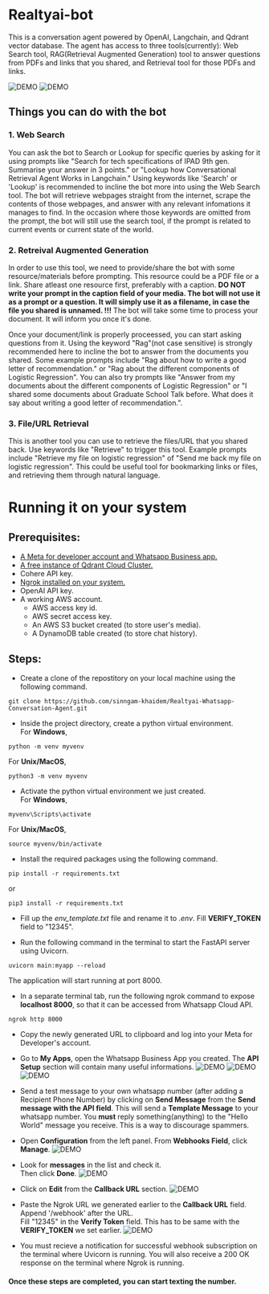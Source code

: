 # Realtyai-bot
This is a conversation agent powered by OpenAI, Langchain, and Qdrant vector database.
The agent has access to three tools(currently): Web Search tool, RAG(Retrieval Augmented Generation) tool to answer questions from PDFs and links that you shared, and  Retrieval tool for those PDFs and links.

![DEMO](Resources/diagrams/realtyai-bot.PNG)
![DEMO](Resources/diagrams/chat_bot_architecture.png)

## Things you can do with the bot
### 1. Web Search 
You can ask the bot to Search or Lookup for specific queries by asking for it using prompts like "Search for tech specifications of IPAD 9th gen. Summarise your answer in 3 points." or "Lookup how Conversational Retrieval Agent Works in Langchain." Using keywords like 'Search' or 'Lookup' is recommended to incline the bot more into using the Web Search tool. The bot will retrieve webpages straight from the internet, scrape the contents of those webpages, and answer with any relevant infomations it manages to find. In the occasion where those keywords are omitted from the prompt, the bot will still use the search tool, if the prompt is related to current events or current state of the world.

### 2. Retreival Augmented Generation
In order to use this tool, we need to provide/share the bot with some resource/materials before prompting. This resource could be a PDF file or a link. Share atleast one resource first, preferably with a caption. **DO NOT write your prompt in the caption field of your media. The bot will not use it as a prompt or a question. It will simply use it as a filename, in case the file you shared is unnamed. !!!** The bot will take some time to process your document. It will inform you once it's done.

Once your document/link is properly proceessed, you can start asking questions from it. Using the keyword "Rag"(not case sensitive) is strongly recommended here to incline the bot to answer from the documents you shared. Some example prompts include "Rag about how to write a good letter of recommendation." or "Rag about the different components of Logistic Regression". You can also try prompts like "Answer from my documents about the different components of Logistic Regression" or "I shared some documents about Graduate School Talk before. What does it say about writing a good letter of recommendation.". 

### 3. File/URL Retrieval
This is another tool you can use to retrieve the files/URL that you shared back. Use keywords like "Retrieve" to trigger this tool. Example prompts include "Retrieve my file on logistic regression" of "Send me back my file on logistic regression". This could be useful tool for bookmarking links or files, and retrieving them through natural language.

# Running it on your system
## Prerequisites:
* [A Meta for developer account and Whatsapp Business app.](https://developers.facebook.com/docs/whatsapp/cloud-api/get-started)
* [A free instance of Qdrant Cloud Cluster.](https://qdrant.tech/documentation/cloud/quickstart-cloud/)
* Cohere API key.
* [⁠Ngrok installed on your system.](https://ngrok.com/docs/getting-started/)
* OpenAI API key.
* ⁠A working AWS account.
    - AWS access key id.
    - AWS secret access key.
    - An AWS S3 bucket created (to store user's media).
    - A DynamoDB table created (to store chat history).

## Steps:
* Create a clone of the repostitory on your local machine using the following command.
```
git clone https://github.com/sinngam-khaidem/Realtyai-Whatsapp-Conversation-Agent.git
```
* Inside the project directory, create a python virtual environment.<br>
For **Windows**,
```
python -m venv myvenv
```
For **Unix/MacOS**,
```
python3 -m venv myvenv
```
* Activate the python virtual environment we just created.<br>
For **Windows**,
```
myvenv\Scripts\activate
```
For **Unix/MacOS**,
```
source myvenv/bin/activate
```
* Install the required packages using the following command.
```
pip install -r requirements.txt
```
or
```
pip3 install -r requirements.txt
```
* Fill up the *env_template.txt* file and rename it to *.env*. Fill **VERIFY_TOKEN** field to "12345".

* Run the following command in the terminal to start the FastAPI server using Uvicorn.
```
uvicorn main:myapp --reload
```
The application will start running at port 8000.

* In a separate terminal tab, run the following ngrok command to expose **localhost 8000**, so that it can be accessed from Whatsapp Cloud API.
```
ngrok http 8000
```

* Copy the newly generated URL to clipboard and log into your Meta for Developer's account.

* Go to **My Apps**, open the Whatsapp Business App you created. The **API Setup** section will contain many useful informations.
![DEMO](Resources/steps/meta-7-1.png)
![DEMO](Resources/steps/meta-7-2.png)
![DEMO](Resources/steps/meta-7-3.png)

* Send a test message to your own whatsapp number (after adding a Recipient Phone Number) by clicking on **Send Message** from the **Send message with the API field**. This will send a **Template Message** to your whatsapp number. You **must** reply something(anything) to the "Hello World" message you receive. This is a way to discourage spammers.

* Open **Configuration** from the left panel. From **Webhooks Field**, click **Manage**.
![DEMO](Resources/steps/meta-8.png)

* Look for **messages** in the list and check it.<br>
Then click **Done**.
![DEMO](Resources/steps/meta-9.png)

* Click on **Edit** from the **Callback URL** section.
![DEMO](Resources/steps/meta-10.png)

* Paste the Ngrok URL we generated earlier to the **Callback URL** field. Append '/webhook' after the URL.<br>
Fill "12345" in the **Verify Token** field. This has to be same with the **VERIFY_TOKEN** we set earlier.
![DEMO](Resources/steps/meta-11.png)

* You must recieve a notification for successful webhook subscription on the terminal where Uvicorn is running. You will also receive a 200 OK response on the terminal where Ngrok is running.

#### Once these steps are completed, you can start texting the number.

